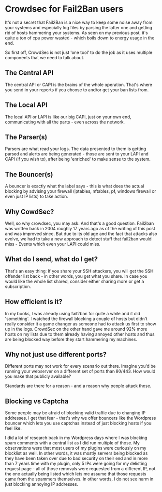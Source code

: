 # Crowdsec for Fail2Ban users

It's not a secret that Fail2Ban is a nice way to keep some noise away from your systems and especially log files by parsing the latter one and getting rid of hosts hammering your systems. As seen on my previous post, it's quite a ton of cpu power wasted - which boils down to energy usage in the end.

So first off, CrowdSec is not just 'one tool' to do the job as it uses multiple components that we need to talk about.

## The Central API

The central API or CAPI is the brains of the whole operation. That's where you send in your reports if you choose to and/or get your ban lists from.



## The Local API

The local API or LAPI is like our big CAPI, just on your own end, communicating with all the parts - even across the network.



## The Parser(s)

Parsers are what read your logs. The data presented to them is getting parsed and alerts are being generated - those are sent to your LAPI and CAPI (if you wish to), after being 'enriched' to make sense to the system.



## The Bouncer(s)

A bouncer is exactly what the label says - this is what does the actual blocking by advising your firewall (iptables, nftables, pf, windows firewall or even just IP lists) to take action.



## Why CowdSec?

Well, so why crowdsec, you may ask. And that's a good question. Fail2ban was written back in 2004 roughly 17 years ago as of the writing of this post and was improved since. But due to its old age and the fact that attacks also evolve, we had to take a new approach to detect stuff that fail2ban would miss - Events which even your LAPI could miss.

## What do I send, what do I get?

That's an easy thing: If you share your SSH attackers, you will get the SSH offender list back - in other words, you get what you share. In case you would like the whole list shared, consider either sharing more or get a subscription.

## How efficient is it?

In my books, I was already using fail2ban for quite a while and it did 'something'. I watched the firewall blocking a couple of hosts but didn't really consider it a game changer as someone had to attack us first to show up in the logs. CrowdSec on the other hand gave me around 92% more hosts on my lists due to them already having annoyed other hosts and thus are being blocked way before they start hammering my machines.

## Why not just use different ports?

Different ports may not work for every scenario out there. Imagine you'd be running your webserver on a different set of ports than 80/443. How would you make that publicly available? 

Standards are there for a reason - and a reason why people attack those.

## Blocking vs Captcha

Some people may be afraid of blocking valid traffic due to changing IP addresses. I get that fear - that's why we offer bouncers like the Wordpress bouncer which lets you use captchas instead of just blocking hosts if you feel like.

I did a lot of research back in my Wordpress days where I was blocking spam comments with a central list as I did run multiple of those. My observations were that most users of my plugins were curiously on my blocklist as well. In other words, it was mostly servers being blocked as they have been taken over due to bad security on their end and in more than 7 years time with my plugin, only 5 IPs were going for my delisting request page - all of those removals were requested from a different IP, not the one actually being listed which lets me assume that  those requests came from the spammers themselves. In other words, I do not see harm in just blocking annoying IP addresses.


